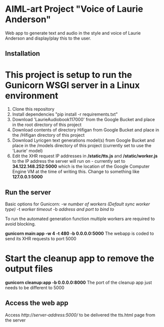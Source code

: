 # AIML-art Project "Voice of Laurie Anderson"
Web app to generate text and audio in the style and voice of Laurie Anderson and display/play this to the user.

## Installation
# This project is setup to run the Gunicorn WSGI server in a Linux environment
1. Clone this repository
2. Install dependencies "pip install -r requirements.txt"
4. Download 'LaurieAudiobook117000' from the Google Bucket and place in the root directory of this project
5. Download contents of directory Hifigan from Google Bucket and place in the /Hifigan directory of this project
6. Download Lyricgen text generations model(s) from Google Bucket and place in the /models directory of this project (currently set to use the 'Laurie' model)
7. Edit the XHR request IP addresses in **/static/tts.js** and **/static/worker.js** to the IP address the server will run on - currently set to **34.122.148.252:5000** which is the location of the Google Computer   Engine VM at the time of writing this. 
Change to something like **127.0.0.1:5000**

## Run the server
Basic options for Gunicorn:
-w *number of workers (Default sync worker type)*
-t *worker timeout*
-b *address and port to bind to*

To run the automated generation function multiple workers are required to avoid blocking.

**gunicorn main:app -w 4 -t 480 -b 0.0.0.0:5000**
The webapp is coded to send its XHR requests to port 5000

# Start the cleanup app to remove the output files
**gunicorn cleanup:app -b 0.0.0.0:8000**
The port of the cleanup app just needs to be different to 5000

## Access the web app
Access *http://server-address:5000/* to be delivered the tts.html page from the server
